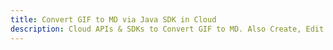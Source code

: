 ---title: Convert GIF to MD via Java SDK in Clouddescription: Cloud APIs & SDKs to Convert GIF to MD. Also Create, Edit & Render Microsoft Word & OpenOffice documents in the Cloud.---